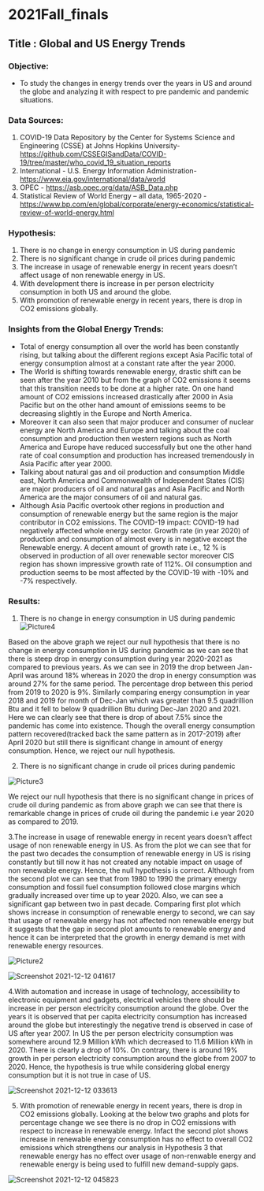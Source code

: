 # 2021Fall_finals
## Title : Global and US Energy Trends
### Objective: 
- To study the changes in energy trends over the years in US and around the globe and  analyzing it with respect to pre pandemic and pandemic situations.
### Data Sources:
1.	COVID-19 Data Repository by the Center for Systems Science and Engineering (CSSE) at Johns Hopkins University- https://github.com/CSSEGISandData/COVID-19/tree/master/who_covid_19_situation_reports
3.	International - U.S. Energy Information Administration-https://www.eia.gov/international/data/world
4.	OPEC - https://asb.opec.org/data/ASB_Data.php
5. Statistical Review of World Energy – all data, 1965-2020 - 	https://www.bp.com/en/global/corporate/energy-economics/statistical-review-of-world-energy.html
### Hypothesis:
1.	There is no change in energy consumption in US during pandemic
2.	There is no significant change in crude oil prices during pandemic
3.	The increase in usage of renewable energy in recent years doesn’t affect usage of non renewable energy in US.
4.	With development there is increase in per person electricity consumption in both US and around the globe.
5.	With promotion of renewable energy in recent years, there is drop in CO2 emissions globally.
### Insights from the Global Energy Trends:
- Total of energy consumption all over the world has been constantly rising, but talking about the different regions except Asia Pacific total of energy consumption almost at a constant rate after the year 2000.  
- The World is shifting towards renewable energy, drastic shift can be seen after the year 2010 but from the graph of CO2 emissions it seems that this transition needs to be done at a higher rate. On one hand amount of CO2 emissions increased drastically after 2000 in Asia Pacific but on the other hand amount of emissions seems to be decreasing slightly in the Europe and North America. 
- Moreover it can also seen that major producer and consumer of nuclear energy are North America and Europe and talking about the coal consumption and production then western regions such as North America and Europe have reduced successfully but one the other hand rate of coal consumption and production has increased tremendously in Asia Pacific after year 2000. 
- Talking about natural gas and oil production and consumption Middle east, North America and Commonwealth of Independent States (CIS) are major producers of oil and natural gas and Asia Pacific and North America are the major consumers of oil and natural gas.
- Although Asia Pacific overtook other regions in production and consumption of renewable energy but the same region is the major contributor in CO2 emissions. 
 The COVID-19 impact: COVID-19 had negatively affected whole energy sector. Growth rate (in year 2020) of production and consumption of almost every is in negative except the  Renewable energy. A decent amount of growth rate i.e., 12 % is observed in production of all over renewable sector moreover CIS region has shown impressive growth rate of 112%. Oil consumption and production seems to be most affected by the COVID-19 with -10% and -7% respectively.

### Results:
1.	There is no change in energy consumption in US during pandemic 
 ![Picture4](https://user-images.githubusercontent.com/63721840/144547590-d219ff2f-bc7e-4b3a-beab-a86e47426c45.png)

Based on the above graph we reject our null hypothesis that there is no change in energy consumption in US during pandemic as we can see that there is steep drop in energy consumption during year 2020-2021 as compared to previous years. As we can see in 2019 the drop between Jan-April was around 18% whereas in 2020 the drop in energy consumption was around 27% for the same period. The percentage drop between this period from 2019 to 2020 is 9%. Similarly comparing energy consumption in year 2018 and 2019 for month of Dec-Jan which was greater than 9.5 quadrillion Btu and it fell to below 9 quadrillion Btu during Dec-Jan 2020 and 2021. Here we can clearly see that there is drop of about 7.5% since the pandemic has come into existence. Though the overall energy consumption pattern recovered(tracked back the same pattern as in 2017-2019) after April 2020  but still there is significant change in amount of energy consumption. Hence, we reject our null hypothesis.

2.	There is no significant change in crude oil prices during pandemic
 
 ![Picture3](https://user-images.githubusercontent.com/63721840/144547532-229e6e95-873a-494a-a75c-dab77d9e8d4a.png)

We reject our null hypothesis that there is no significant change in prices of crude oil during pandemic as from above graph we can see that there is remarkable change in prices of crude oil during the pandemic i.e year 2020 as compared to 2019.

3.The increase in usage of renewable energy in recent years doesn’t affect usage of non renewable energy in US. 
As from the plot we can see that for the past two decades the consumption of renewable energy in US is rising constantly but till now it has not created any notable impact on usage of non renewable energy. Hence, the null hypothesis is correct. Although from the second plot we can see that from 1980 to 1990 the primary energy consumption and fossil fuel consumption followed close margins which gradually increased over time up to year 2020. Also, we can see a significant gap between two in past decade. Comparing first plot which shows increase in consumption of renewable energy to second, we can say that usage of renewable energy has not affected non renewable energy but it suggests that the gap in second plot amounts to renewable energy and hence it can be interpreted that the growth in energy demand is met with renewable energy resources.

![Picture2](https://user-images.githubusercontent.com/63721840/144547477-2ba2911e-7945-40f6-a91e-46dd29d0bcfd.png)

![Screenshot 2021-12-12 041617](https://user-images.githubusercontent.com/63721840/145708522-5d7f2208-a655-46df-918a-a160bb1bd4fe.png)


4.With automation and increase in usage of technology, accessibility to electronic equipment and gadgets, electrical vehicles there should be increase in per person electricity consumption around the globe. 
Over the years it is observed that per capita electricity consumption has increased around the globe but interestingly the negative trend is observed in case of US after year 2007. In US the per person electricity consumption was somewhere around 12.9 Million kWh which decreased to 11.6 Million kWh in 2020. There is clearly a drop of 10%. On contrary, there is around 19% growth in per person electricity consumption around the globe from 2007 to 2020. Hence, the hypothesis is true while considering global energy consumption but it is not true in case of US. 

![Screenshot 2021-12-12 033613](https://user-images.githubusercontent.com/63721840/145707419-075050be-57d4-4e07-8f30-98f6129d4630.png)

5. With promotion of renewable energy in recent years, there is drop in CO2 emissions globally.
Looking at the below two graphs and plots for percentage change we see there is no drop in CO2 emissions with respect to increase in renewable energy. Infact the second plot shows increase in renewable energy consumption has no effect to overall CO2 emissions which strengthens our analysis in Hypothesis 3 that renewable energy has no effect over usage of non-renwable energy and renewable energy is being used to fulfill new demand-supply gaps.

![Screenshot 2021-12-12 045823](https://user-images.githubusercontent.com/63721840/145709702-147dc095-8cb7-4a8d-920c-fddf4cca776c.png)



